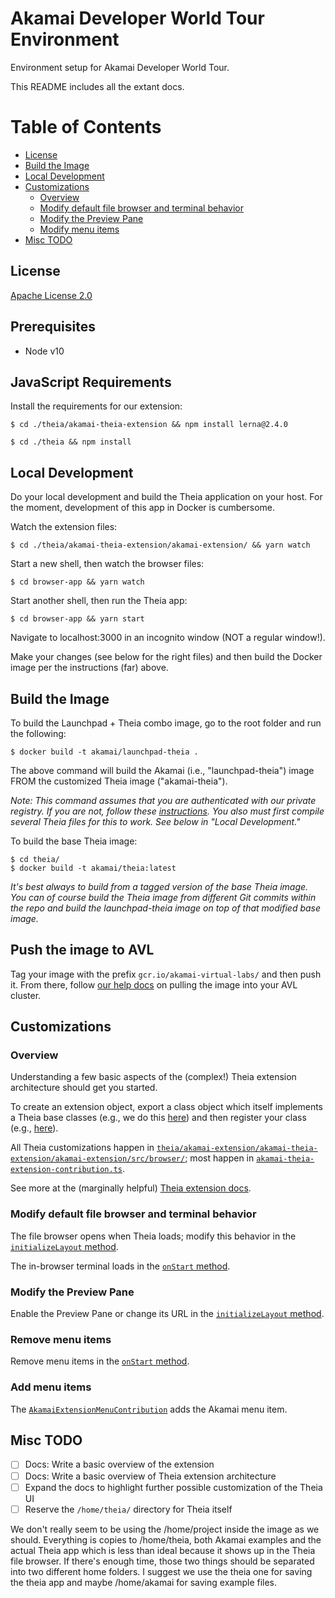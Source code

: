 # Akamai Developer World Tour Environment

Environment setup for Akamai Developer World Tour.

This README includes all the extant docs.

Table of Contents
=================

* [License](#license)
* [Build the Image](#build-the-image)
* [Local Development](#local-development)
* [Customizations](#customizations)
    * [Overview](#overview)
    * [Modify default file browser and terminal behavior](#modify-default-file-browser-and-terminal-behavior)
    * [Modify the Preview Pane](#modify-the-preview-pane)
    * [Modify menu items](#modify-menu-items)
* [Misc TODO](#misc-todo)

## License

[Apache License 2.0](LICENSE) 

## Prerequisites 

- Node v10

## JavaScript Requirements

Install the requirements for our extension: 

```
$ cd ./theia/akamai-theia-extension && npm install lerna@2.4.0

```

```
$ cd ./theia && npm install
```

## Local Development 

Do your local development and build the Theia application on your 
host. For the moment, development of this app in Docker is cumbersome.

Watch the extension files: 

```
$ cd ./theia/akamai-theia-extension/akamai-extension/ && yarn watch
```

Start a new shell, then watch the browser files:

```
$ cd browser-app && yarn watch 
```

Start another shell, then run the Theia app: 

```
$ cd browser-app && yarn start 
```

Navigate to localhost:3000 in an incognito window (NOT a regular window!). 

Make your changes (see below for the right files) and then build the Docker image per the instructions (far) above.

## Build the Image

To build the Launchpad + Theia combo image, go to the
root folder and run the following:

```
$ docker build -t akamai/launchpad-theia .
```

The above command will build the Akamai (i.e., "launchpad-theia") image FROM the customized Theia image ("akamai-theia").

*Note: This command assumes that you are authenticated with our private
registry. If you are not, follow these [instructions][gce-auth]. You also 
must first compile several Theia files for this to work. See below in 
"Local Development."*

To build the base Theia image:

```
$ cd theia/ 
$ docker build -t akamai/theia:latest
```

*It's best always to build from a tagged version of the base Theia image. You can of course build the Theia image from different Git commits within the repo and build the launchpad-theia image on top of that modified base image.*

## Push the image to AVL 

Tag your image with the prefix `gcr.io/akamai-virtual-labs/` and then push it. From there, follow [our help docs][avl-help-pull] on pulling the image into your AVL cluster.


## Customizations 

### Overview 

Understanding a few basic aspects of the (complex!) Theia extension architecture should get you started. 

To create an extension object, export a class object which itself implements a Theia base classes (e.g., we do this [here][extension-base-class]) and then register your class (e.g., [here][extension-base-class-register]). 

All Theia customizations happen in [`theia/akamai-extension/akamai-theia-extension/akamai-extension/src/browser/`][extension-src]; most happen in [`akamai-theia-extension-contribution.ts`][extension-contribution]. 

See more at the (marginally helpful) [Theia extension docs][theia-extension-docs].

### Modify default file browser and terminal behavior

The file browser opens when Theia loads; modify this 
behavior in the [`initializeLayout` method][filebrowser-open].

The in-browser terminal loads in the [`onStart` method][terminal-open].

### Modify the Preview Pane

Enable the Preview Pane or change its URL in the [`initializeLayout` method][preview-pane].

### Remove menu items

Remove menu items in the [`onStart` method][menu-items].

### Add menu items 

The [`AkamaiExtensionMenuContribution`][akamai-menu] adds the Akamai menu item.

## Misc TODO

- [ ] Docs: Write a basic overview of the extension 
- [ ] Docs: Write a basic overview of Theia extension architecture
- [ ] Expand the docs to highlight further possible customization of the Theia UI
- [ ] Reserve the `/home/theia/` directory for Theia itself 

We don't really seem to be using the /home/project inside the image
as we should. Everything is copies to /home/theia, both Akamai examples and the
actual Theia app which is less than ideal because it shows up in the Theia file
browser. If there's enough time, those two things should be separated into two
different home folders. I suggest we use the theia one for saving the theia app
and maybe /home/akamai for saving example files.

[akamai-menu]: ./theia/akamai-theia-extension/akamai-extension/src/browser/akamai-extension-contribution.ts#L85
[avl-help-pull]: https://help.appsembler.com/article/160-importing-container-registry
[extension-base-class]: ./theia/akamai-theia-extension/akamai-extension/src/browser/akamai-extension-contribution.ts#L17
[extension-base-class-register]: ./theia/akamai-theia-extension/akamai-extension/src/browser/akamai-extension-frontend-module.ts#L17
[extension-contribution]: ./theia/akamai-theia-extension/akamai-extension/src/browser/akamai-extension-contribution.ts
[extension-src]: ./theia/akamai-theia-extension/akamai-extension/src/browser/
[filebrowser-open]: ./theia/akamai-theia-extension/akamai-extension/src/browser/akamai-extension-contribution.ts#L51-L54
[gce-auth]: https://help.appsembler.com/article/374-gcr
[menu-items]: ./theia/akamai-theia-extension/akamai-extension/src/browser/akamai-extension-contribution.ts#L32-44
[terminal-open]: ./theia/akamai-theia-extension/akamai-extension/src/browser/akamai-extension-contribution.ts#L32-34
[theia-extension-docs]: https://www.theia-ide.org/doc/Authoring_Extensions.html
[preview-pane]: ./theia/akamai-theia-extension/akamai-extension/src/browser/akamai-extension-contribution.ts#L56-57
